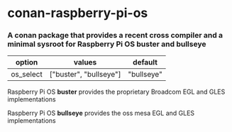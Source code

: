 # conan-raspberry-pi-os

### A conan package that provides a recent cross compiler and a minimal sysroot for Raspberry Pi OS buster and bullseye

| option    | values                 | default    |
| --------- | ---------------------- | ---------- |
| os_select | ["buster", "bullseye"] | "bullseye" |

Raspberry Pi OS **buster** provides the proprietary Broadcom EGL and GLES implementations

Raspberry Pi OS **bullseye** provides the oss mesa EGL and GLES implementations
